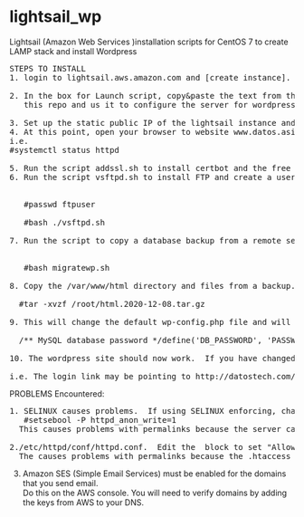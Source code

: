 # lightsail_wp
Lightsail (Amazon Web Services )installation scripts for CentOS 7 to create LAMP stack and install Wordpress
<pre>
STEPS TO INSTALL
1. login to lightsail.aws.amazon.com and [create instance].  Choose [OS Only] CentOS 7 2009-01

2. In the box for Launch script, copy&paste the text from the "bootstrap" file in this repo.  This will automatically copy the
   this repo and us it to configure the server for wordpress. It will install php, wordpress, mysql, etc.

3. Set up the static public IP of the lightsail instance and try to open the webpage at that IP.  You may have to open http & https in the Lightsail network settings and the firewall for the instance. 
4. At this point, open your browser to website www.datos.asia to see if you are at a WordPress Setup Screen.  If not, you can login to the instance via the lightsail console to check if httpd is running.  
i.e. 
#systemctl status httpd

5. Run the script addssl.sh to install certbot and the free ssl certificates.  This will also create the /etc/httpd/conf.d/vhosts.conf file.
6. Run the script vsftpd.sh to install FTP and create a user called ftpuser for Wordpress updates.  This user is in the apache group. This should start the ftp server so test by logging in with ftp.  You need to install ftp client software if you are testing from the new server..also set the password for the ftpuser.  i.e.

 
   #passwd ftpuser   
   
   #bash ./vsftpd.sh

7. Run the script to copy a database backup from a remote server to this server and restore wordpress. Just enter the backup date in YYYY-MM-DD.


   #bash migratewp.sh
   
8. Copy the /var/www/html directory and files from a backup. 
  
  #tar -xvzf /root/html.2020-12-08.tar.gz 

9. This will change the default wp-config.php file and will break wordpress until you update the passwords. You will most likely need to set the mysql password to match the password stored in the wp-config.php file, or edit the wp-config.php password to match your mysql password.

  /** MySQL database password */define('DB_PASSWORD', 'PASSWORD');

10. The wordpress site should now work.  If you have changed the URL of the wordpress site, you will need to replace any hardcoded URL with the new website. Follow instruction in migratewp.sh to change the URL of wordpress stored in the mysql database.

i.e. The login link may be pointing to http://datostech.com/login.php and will need to point to http://datos.asia/login.php if this is the new website URL.
</pre>

PROBLEMS Encountered:
<pre>
1. SELINUX causes problems.  If using SELINUX enforcing, change this boolean for httpd_anon_write->On
   #setsebool -P httpd_anon_write=1
  This causes problems with permalinks because the server cannot write the .htaccess file
  
2./etc/httpd/conf/httpd.conf.  Edit the <directory /var/www/html> block to set "AllowOveride ALL"
  The causes problems with permalinks because the .htaccess is ignored.
</pre>

3. Amazon SES (Simple Email Services) must be enabled for the domains that you send email.  
   Do this on the AWS console.  You will need to verify domains by adding the keys from AWS to your DNS.
